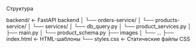 Структура

backend/                     ← FastAPI backend
│   └── orders-service/
│   └── products-service/
│       └── services/
│           └── db_query.py
│           └── product_services.py
│       ├── main.py
│       └── product_schema.py
├── images
│   └── ...
├── index.html               ← HTML-шаблоны
└── styles.css               ← Статические файлы CSS
